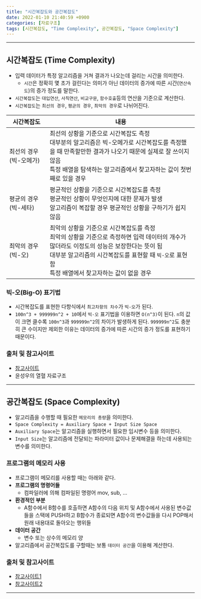 ```yaml
---
title: "시간복잡도와 공간복잡도" 
date: 2022-01-10 21:40:59 +0900
categories: [자료구조]
tags: [시간복잡도, "Time Complexity", 공간복잡도, "Space Complexity"]
---
```


---

## 시간복잡도 (Time Complexity)
- 입력 데이터가 특정 알고리즘을 거쳐 결과가 나오는데 걸리는 시간을 의미한다.
    - `시간`은 정확히 몇 초가 걸린다는 의미가 아닌 데이터의 증가에 따른 시간(`연산속도`)의 증가 정도를 말한다.
- `시간복잡도`는 `대입연산`, `사칙연산`, `비교구문`, `함수호출`등의 연산을 기준으로 계산한다.
- `시간복잡도`는 `최선의 경우`, `평균의 경우`, `최악의 경우`로 나뉘어진다.

|시간복잡도|내용|
|-------|----|
|최선의 경우(빅-오메가)|최선의 상황을 기준으로 시간복잡도 측정<br>대부분의 알고리즘은 빅-오메가로 시간복잡도를 측정했을 때 만족할만한 결과가 나오기 때문에 실제로 잘 쓰이지 않음<br>특정 배열을 탐색하는 알고리즘에서 찾고자하는 값이 첫번째로 있을 경우|
|평균의 경우(빅-세타)|평균적인 상황을 기준으로 시간복잡도를 측정<br>평균적인 상황이 무엇인지에 대한 문제가 발생<br>알고리즘이 복잡할 경우 평균적인 상황을 구하기가 쉽지 않음|
|최악의 경우(빅-오)|최악의 상황을 기준으로 시간복잡도를 측정<br>최악의 상황을 기준으로 측정하면 입력 데이터의 개수가 많더라도 이정도의 성능은 보장한다는 뜻이 됨<br>대부분 알고리즘의 시간복잡도를 표현할 때 `빅-오`로 표현함<br>특정 배열에서 찾고자하는 값이 없을 경우|

### 빅-오(Big-O) 표기법
- 시간복잡도를 표현한 다항식에서 `최고차항의 차수`가 `빅-오`가 된다.
- `100n^3 + 999999n^2 + 10`에서 `빅-오` 표기법을 이용하면 `O(n^3)`이 된다. `n`의 값이 크면 클수록 `100n^3`과 `999999n^2`의 차이가 발생하게 된다. `999999n^2`도 충분히 큰 수이지만 제외한 이유는 데이터의 증가에 따른 시간의 증가 정도를 표현하기 때문이다.


### 출처 및 참고사이트
- [참고사이트](https://www.bigocheatsheet.com/)
- 윤성우의 열혈 자료구조

---

## 공간복잡도 (Space Complexity)
- 알고리즘을 수행할 때 필요한 `메모리의 총량`을 의미한다.
- `Space Complexity = Auxiliary Space + Input Size Space`
- `Auxiliary Space`는 알고리즘을 실행하면서 필요한 임시변수 등을 의미한다.
- `Input Size`는 알고리즘에 전달되는 파라미터 값이나 문제해결을 하는데 사용되는 변수를 의미한다.

### 프로그램의 메모리 사용
- 프로그램이 메모리를 사용할 때는 아래와 같다.
- **프로그램의 명령어들**
   - 컴파일러에 의해 컴파일된 명령어 mov, sub, ...
- **환경적인 부분**
   - A함수에서 B함수를 호출하면 A함수의 다음 위치 및 A함수에서 사용된 변수값들을 스택에 PUSH하고 B함수가 종료되면 A함수의 변수값들을 다시 POP해서 원래 내용대로 돌아오는 행위들
- **데이터 공간**
   - 변수 또는 상수의 메모리 양
- 알고리즘에서 공간복잡도를 구할때는 보통 `데이터 공간`을 이용해 계산한다.

### 출처 및 참고사이트
- [참고사이트1](https://www.studytonight.com/data-structures/space-complexity-of-algorithms)
- [참고사이트2](https://hoseockchoi.wordpress.com/2019/04/05/time-complexity-%EC%99%80-space-complexity-%EC%97%90-%EB%8C%80%ED%95%9C-%EC%9D%B4%ED%95%B4-%EA%B7%B8%EB%A6%AC%EA%B3%A0-code-review-%EA%B4%80%EC%A0%90%EC%97%90%EC%84%9C-%EB%8B%A4%EC%8B%9C-%EB%B3%B4/)

--- 
